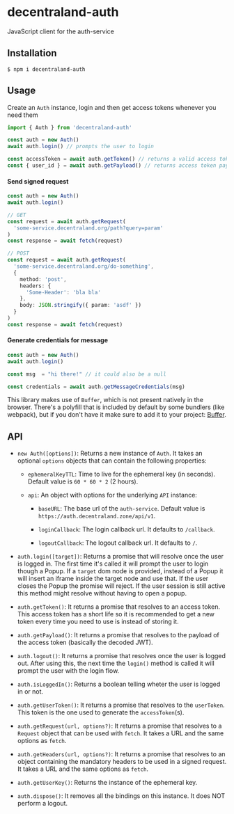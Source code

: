 # decentraland-auth

JavaScript client for the auth-service

## Installation

```
$ npm i decentraland-auth
```

## Usage

Create an `Auth` instance, login and then get access tokens whenever you need them

```ts
import { Auth } from 'decentraland-auth'

const auth = new Auth()
await auth.login() // prompts the user to login

const accessToken = await auth.getToken() // returns a valid access token
const { user_id } = await auth.getPayload() // returns access token payload data
```

#### Send signed request

```ts
const auth = new Auth()
await auth.login()

// GET
const request = await auth.getRequest(
  'some-service.decentraland.org/path?query=param'
)
const response = await fetch(request)

// POST
const request = await auth.getRequest(
  'some-service.decentraland.org/do-something',
  {
    method: 'post',
    headers: {
      'Some-Header': 'bla bla'
    },
    body: JSON.stringify({ param: 'asdf' })
  }
)
const response = await fetch(request)
```
#### Generate credentials for message

```ts
const auth = new Auth()
await auth.login()

const msg  = "hi there!" // it could also be a null

const credentials = await auth.getMessageCredentials(msg)
```

This library makes use of `Buffer`, which is not present natively in the browser. There's a polyfill that is included by default by some bundlers (like webpack), but if you don't have it make sure to add it to your project: [Buffer](https://github.com/feross/buffer).

## API

- `new Auth([options])`: Returns a new instance of `Auth`. It takes an optional `options` objects that can contain the following properties:

  - `ephemeralKeyTTL`: Time to live for the ephemeral key (in seconds). Default value is `60 * 60 * 2` (2 hours).

  - `api`: An object with options for the underlying `API` instance:

    - `baseURL`: The base url of the `auth-service`. Default value is `https://auth.decentraland.zone/api/v1`.

    - `loginCallback`: The login callback url. It defaults to `/callback`.

    - `logoutCallback`: The logout callback url. It defaults to `/`.

- `auth.login([target])`: Returns a promise that will resolve once the user is logged in. The first time it's called it will prompt the user to login though a Popup. If a `target` dom node is provided, instead of a Popup it will insert an iframe inside the target node and use that. If the user closes the Popup the promise will reject. If the user session is still active this method might resolve without having to open a popup.

- `auth.getToken()`: It returns a promise that resolves to an access token. This access token has a short life so it is recommended to get a new token every time you need to use is instead of storing it.

- `auth.getPayload()`: It returns a promise that resolves to the payload of the access token (basically the decoded JWT).

- `auth.logout()`: It returns a promise that resolves once the user is logged out. After using this, the next time the `login()` method is called it will prompt the user with the login flow.

- `auth.isLoggedIn()`: Returns a boolean telling wheter the user is logged in or not.

- `auth.getUserToken()`: It returns a promise that resolves to the `userToken`. This token is the one used to generate the `accessToken`(s).

- `auth.getRequest(url, options?)`: It returns a promise that resolves to a `Request` object that can be used with `fetch`. It takes a URL and the same options as `fetch`.

- `auth.getHeaders(url, options?)`: It returns a promise that resolves to an object containing the mandatory headers to be used in a signed request. It takes a URL and the same options as `fetch`.

- `auth.getUserKey()`: Returns the instance of the ephemeral key.

- `auth.dispose()`: It removes all the bindings on this instance. It does NOT perform a logout.
